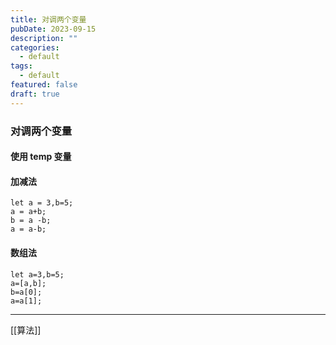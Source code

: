 ```yaml
---
title: 对调两个变量
pubDate: 2023-09-15
description: ""
categories:
  - default
tags:
  - default
featured: false
draft: true
---
```

### 对调两个变量

#### 使用 temp 变量

#### 加减法

```
let a = 3,b=5;
a = a+b;
b = a -b;
a = a-b;
```

#### 数组法

```
let a=3,b=5;
a=[a,b];
b=a[0];
a=a[1];
```


---
[[算法]]